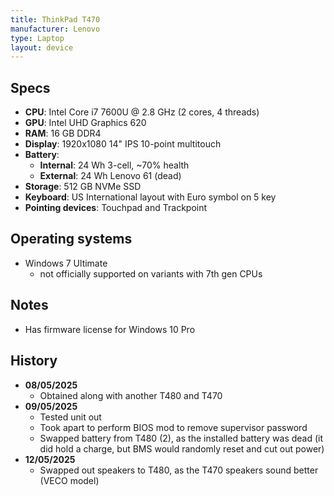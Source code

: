 ```yaml
---
title: ThinkPad T470
manufacturer: Lenovo
type: Laptop
layout: device
---
```


## Specs

- **CPU**: Intel Core i7 7600U @ 2.8 GHz (2 cores, 4 threads)
- **GPU**: Intel UHD Graphics 620
- **RAM**: 16 GB DDR4
- **Display**: 1920x1080 14" IPS 10-point multitouch
- **Battery**:
    - **Internal**: 24 Wh 3-cell, ~70% health
    - **External**: 24 Wh Lenovo 61 (dead)
- **Storage**: 512 GB NVMe SSD
- **Keyboard**: US International layout with Euro symbol on 5 key
- **Pointing devices**: Touchpad and Trackpoint

## Operating systems

- Windows 7 Ultimate
    - not officially supported on variants with 7th gen CPUs

## Notes

- Has firmware license for Windows 10 Pro

## History

- **08/05/2025**
    - Obtained along with another T480 and T470
- **09/05/2025**
    - Tested unit out
    - Took apart to perform BIOS mod to remove supervisor password
    - Swapped battery from T480 (2), as the installed battery was dead (it did hold a charge, but BMS would randomly reset and cut out power)
- **12/05/2025**
    - Swapped out speakers to T480, as the T470 speakers sound better (VECO model)
